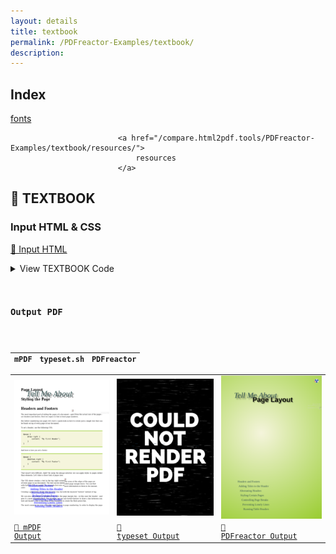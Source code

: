 ```yaml
---
layout: details
title: textbook
permalink: /PDFreactor-Examples/textbook/
description: 
---
```


## Index
<div class="boxes">
                            <a href="/compare.html2pdf.tools/PDFreactor-Examples/textbook/fonts/">
                                fonts
                            </a>

                            <a href="/compare.html2pdf.tools/PDFreactor-Examples/textbook/resources/">
                                resources
                            </a>
</div>

## 🔬 TEXTBOOK

### Input HTML & CSS

[📄 Input HTML](https://raw.githubusercontent.com/azettl/compare.html2pdf.tools/master//html/PDFreactor%20Examples/textbook/textbook.html)

<details>
    <summary>
        View TEXTBOOK Code
    </summary>
    <pre>
        <code>
            
        </code>
    </pre>
</details>

### Output PDF

| mPDF | typeset.sh | PDFreactor |
|---------|---------|---------|
| ![mPDF Preview](mpdf__html_PDFreactor_Examples_textbook_textbook.html.png) | ![typeset Preview](typeset__html_PDFreactor_Examples_textbook_textbook.html.png) | ![PDFreactor Preview](pdfreactor__html_PDFreactor_Examples_textbook_textbook.html.png) |
| [📕 mPDF Output](mpdf__html_PDFreactor_Examples_textbook_textbook.html.pdf) | [📕 typeset Output](typeset__html_PDFreactor_Examples_textbook_textbook.html.pdf) | [📕 PDFreactor Output](pdfreactor__html_PDFreactor_Examples_textbook_textbook.html.pdf) |


